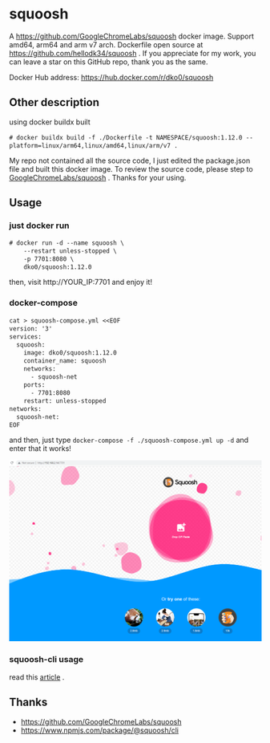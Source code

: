 # squoosh

A https://github.com/GoogleChromeLabs/squoosh docker image. Support amd64, arm64 and arm v7 arch. Dockerfile open source at https://github.com/hellodk34/squoosh . If you appreciate for my work, you can leave a star on this GitHub repo, thank you as the same.

Docker Hub address: https://hub.docker.com/r/dko0/squoosh

## Other description

using docker buildx built

```
# docker buildx build -f ./Dockerfile -t NAMESPACE/squoosh:1.12.0 --platform=linux/arm64,linux/amd64,linux/arm/v7 .
```

My repo not contained all the source code, I just edited the package.json file and built this docker image. To review the source code, please step to [GoogleChromeLabs/squoosh](https://github.com/GoogleChromeLabs/squoosh) . Thanks for your using.

## Usage

### just docker run

```
# docker run -d --name squoosh \
    --restart unless-stopped \
    -p 7701:8080 \
    dko0/squoosh:1.12.0
```

then, visit http://YOUR_IP:7701 and enjoy it!

### docker-compose

```
cat > squoosh-compose.yml <<EOF
version: '3'
services:
  squoosh:
    image: dko0/squoosh:1.12.0
    container_name: squoosh
    networks:
      - squoosh-net
    ports:
      - 7701:8080
    restart: unless-stopped
networks:
  squoosh-net:
EOF
```

and then, just type `docker-compose -f ./squoosh-compose.yml up -d` and enter that it works!

![image](./screenshots/1.png)

### squoosh-cli usage

read this [article](https://hellodk.cn/post/1141) .

## Thanks

- https://github.com/GoogleChromeLabs/squoosh
- https://www.npmjs.com/package/@squoosh/cli
